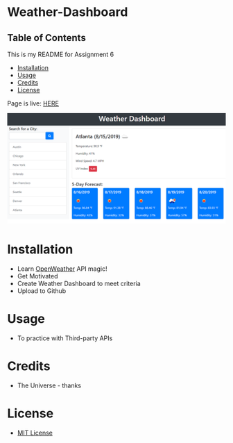 # Weather-Dashboard

## Table of Contents

This is my README for Assignment 6
* [Installation](#installation)
* [Usage](#Usage)
* [Credits](#Credits)
* [License](#License)

Page is live: [HERE](https://kevsaj.github.io/Weather-Dashboard/)

![Should Look like this lol](/Assets/06-server-side-apis-homework-demo.png "demo")


# Installation
* Learn [OpenWeather](https://openweathermap.org/api) API magic!
* Get Motivated
* Create Weather Dashboard to meet criteria
* Upload to Github 

# Usage
* To practice with Third-party APIs 

# Credits
* The Universe - thanks

# License
* [MIT License](https://github.com/kevsaj/Weather-Dashboard/blob/main/LICENSE)